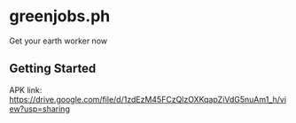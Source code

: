 # greenjobs.ph

Get your earth worker now

## Getting Started

APK link: https://drive.google.com/file/d/1zdEzM45FCzQlzOXKqapZiVdG5nuAm1_h/view?usp=sharing


